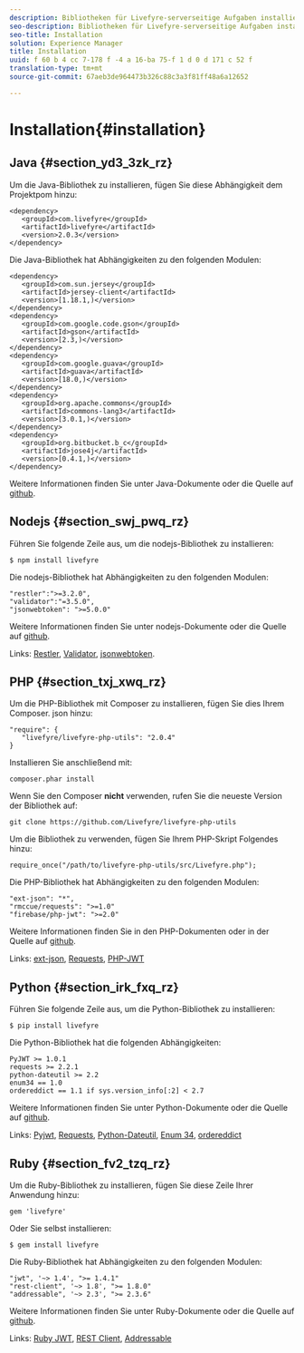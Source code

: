 ```yaml
---
description: Bibliotheken für Livefyre-serverseitige Aufgaben installieren
seo-description: Bibliotheken für Livefyre-serverseitige Aufgaben installieren
seo-title: Installation
solution: Experience Manager
title: Installation
uuid: f 60 b 4 cc 7-178 f -4 a 16-ba 75-f 1 d 0 d 171 c 52 f
translation-type: tm+mt
source-git-commit: 67aeb3de964473b326c88c3a3f81ff48a6a12652

---
```



# Installation{#installation}


## Java {#section_yd3_3zk_rz}

Um die Java-Bibliothek zu installieren, fügen Sie diese Abhängigkeit dem Projektpom hinzu:

```
<dependency> 
   <groupId>com.livefyre</groupId> 
   <artifactId>livefyre</artifactId> 
   <version>2.0.3</version> 
</dependency>
```

Die Java-Bibliothek hat Abhängigkeiten zu den folgenden Modulen:

```
<dependency> 
   <groupId>com.sun.jersey</groupId> 
   <artifactId>jersey-client</artifactId> 
   <version>[1.18.1,)</version> 
</dependency> 
<dependency> 
   <groupId>com.google.code.gson</groupId> 
   <artifactId>gson</artifactId> 
   <version>[2.3,)</version> 
</dependency> 
<dependency> 
   <groupId>com.google.guava</groupId> 
   <artifactId>guava</artifactId> 
   <version>[18.0,)</version> 
</dependency> 
<dependency> 
   <groupId>org.apache.commons</groupId> 
   <artifactId>commons-lang3</artifactId> 
   <version>[3.0.1,)</version> 
</dependency> 
<dependency> 
   <groupId>org.bitbucket.b_c</groupId> 
   <artifactId>jose4j</artifactId> 
   <version>[0.4.1,)</version> 
</dependency> 
```

Weitere Informationen finden Sie unter Java-Dokumente oder die Quelle auf [github](https://github.com/Livefyre/livefyre-java-utils).

## Nodejs {#section_swj_pwq_rz}

Führen Sie folgende Zeile aus, um die nodejs-Bibliothek zu installieren:

`$ npm install livefyre`

Die nodejs-Bibliothek hat Abhängigkeiten zu den folgenden Modulen:

```
"restler":">=3.2.0", 
"validator":"=3.5.0", 
"jsonwebtoken": ">=5.0.0" 
```

Weitere Informationen finden Sie unter nodejs-Dokumente oder die Quelle auf [github](https://github.com/Livefyre/livefyre-nodejs-utils).

Links: [Restler](https://github.com/danwrong/restler), [Validator](https://www.npmjs.org/package/validator), [jsonwebtoken](https://github.com/auth0/node-jsonwebtoken).

## PHP {#section_txj_xwq_rz}

Um die PHP-Bibliothek mit Composer zu installieren, fügen Sie dies Ihrem Composer. json hinzu:

```
"require": { 
   "livefyre/livefyre-php-utils": "2.0.4" 
}
```

Installieren Sie anschließend mit:

```
composer.phar install 
```

Wenn Sie den Composer **nicht** verwenden, rufen Sie die neueste Version der Bibliothek auf:

```
git clone https://github.com/Livefyre/livefyre-php-utils 
```

Um die Bibliothek zu verwenden, fügen Sie Ihrem PHP-Skript Folgendes hinzu:

```
require_once("/path/to/livefyre-php-utils/src/Livefyre.php"); 
```

Die PHP-Bibliothek hat Abhängigkeiten zu den folgenden Modulen:

```
"ext-json": "*", 
"rmccue/requests": ">=1.0" 
"firebase/php-jwt": ">=2.0" 
```

Weitere Informationen finden Sie in den PHP-Dokumenten oder in der Quelle auf [github](https://github.com/Livefyre/livefyre-php-utils).

Links: [ext-json](https://php.net/manual/en/book.json.php), [Requests](https://github.com/rmccue/Requests/), [PHP-JWT](https://github.com/firebase/php-jwt/tree/v2.0.0)

## Python {#section_irk_fxq_rz}

Führen Sie folgende Zeile aus, um die Python-Bibliothek zu installieren:

`$ pip install livefyre`

Die Python-Bibliothek hat die folgenden Abhängigkeiten:

```
PyJWT >= 1.0.1  
requests >= 2.2.1  
python-dateutil >= 2.2  
enum34 == 1.0  
ordereddict == 1.1 if sys.version_info[:2] < 2.7 
```

Weitere Informationen finden Sie unter Python-Dokumente oder die Quelle auf [github](https://github.com/Livefyre/livefyre-python-utils).

Links: [Pyjwt](https://github.com/progrium/pyjwt), [Requests](https://github.com/kennethreitz/requests), [Python-Dateutil](https://pypi.python.org/pypi/python-dateutil), [Enum 34](https://pypi.python.org/pypi/enum34), [ordereddict](https://pypi.python.org/pypi/ordereddict)

## Ruby {#section_fv2_tzq_rz}

Um die Ruby-Bibliothek zu installieren, fügen Sie diese Zeile Ihrer Anwendung hinzu:

```
gem 'livefyre' 
```

Oder Sie selbst installieren:

`$ gem install livefyre`

Die Ruby-Bibliothek hat Abhängigkeiten zu den folgenden Modulen:

```
"jwt", '~> 1.4', ">= 1.4.1"  
"rest-client", '~> 1.8', ">= 1.8.0"  
"addressable", '~> 2.3', ">= 2.3.6" 
```

Weitere Informationen finden Sie unter Ruby-Dokumente oder die Quelle auf [github](https://github.com/Livefyre/livefyre-ruby-utils).

Links: [Ruby JWT](https://github.com/firebase/php-jwt/tree/v2.0.0), [REST Client](https://github.com/rest-client/rest-client/), [Addressable](https://github.com/sporkmonger/addressable)
